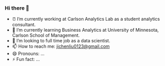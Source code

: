 ### Hi there 👋

- ⏰ I’m currently working at Carlson Analytics Lab as a student analytics consultant. 
- 🏫 I’m currently learning Business Analytics at University of Minnesota, Carlson School of Management. 
- 🎒 I’m looking to full time job as a data scientist.
- 📫 How to reach me: jichenliu0123@gmail.com
- 😄 Pronouns: ...
- ⚡ Fun fact: ...

<!--
**JichenLiu23/JichenLiu23** is a ✨ _special_ ✨ repository because its `README.md` (this file) appears on your GitHub profile.

